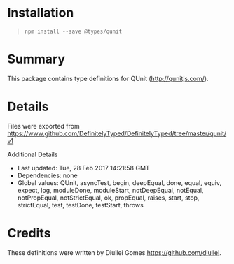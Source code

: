 # Installation
> `npm install --save @types/qunit`

# Summary
This package contains type definitions for QUnit (http://qunitjs.com/).

# Details
Files were exported from https://www.github.com/DefinitelyTyped/DefinitelyTyped/tree/master/qunit/v1

Additional Details
 * Last updated: Tue, 28 Feb 2017 14:21:58 GMT
 * Dependencies: none
 * Global values: QUnit, asyncTest, begin, deepEqual, done, equal, equiv, expect, log, moduleDone, moduleStart, notDeepEqual, notEqual, notPropEqual, notStrictEqual, ok, propEqual, raises, start, stop, strictEqual, test, testDone, testStart, throws

# Credits
These definitions were written by Diullei Gomes <https://github.com/diullei>.

